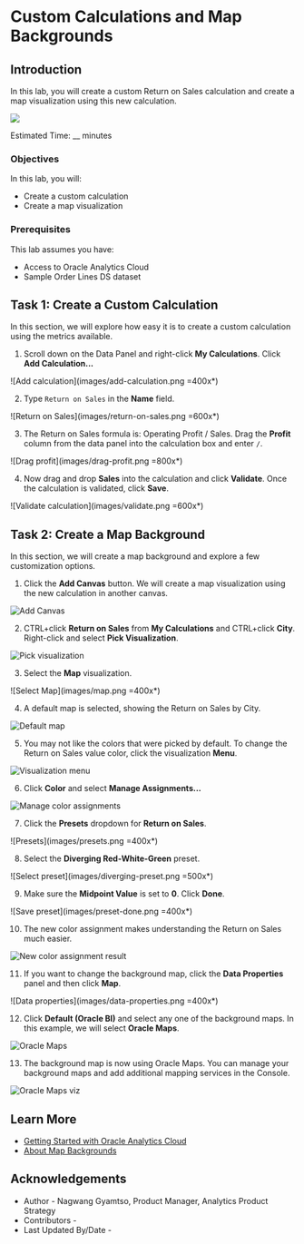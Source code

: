 # Custom Calculations and Map Backgrounds

## Introduction

In this lab, you will create a custom Return on Sales calculation and create a map visualization using this new calculation.

  ![](images/custom-calculation-map-overview.png)

Estimated Time: __ minutes

### Objectives

In this lab, you will:
* Create a custom calculation
* Create a map visualization

### Prerequisites

This lab assumes you have:
* Access to Oracle Analytics Cloud
* Sample Order Lines DS dataset


## Task 1: Create a Custom Calculation
In this section, we will explore how easy it is to create a custom calculation using the metrics available.

1. Scroll down on the Data Panel and right-click **My Calculations**. Click **Add Calculation...**

  ![Add calculation](images/add-calculation.png =400x*)

2. Type <code>Return on Sales</code> in the **Name** field.

  ![Return on Sales](images/return-on-sales.png =600x*)

3. The Return on Sales formula is: Operating Profit / Sales. Drag the **Profit** column from the data panel into the calculation box and enter <code>/</code>.

  ![Drag profit](images/drag-profit.png =800x*)

4. Now drag and drop **Sales** into the calculation and click **Validate**. Once the calculation is validated, click **Save**.

  ![Validate calculation](images/validate.png =600x*)

## Task 2: Create a Map Background
In this section, we will create a map background and explore a few customization options.

1. Click the **Add Canvas** button. We will create a map visualization using the new calculation in another canvas.

  ![Add Canvas](images/add-canvas.png)

2. CTRL+click **Return on Sales** from **My Calculations** and CTRL+click **City**. Right-click and select **Pick Visualization**.

  ![Pick visualization](images/pick-visualization.png)

3. Select the **Map** visualization.

  ![Select Map](images/map.png =400x*)

4. A default map is selected, showing the Return on Sales by City.

  ![Default map](images/default-map.png)

5. You may not like the colors that were picked by default. To change the Return on Sales value color, click the visualization **Menu**.

  ![Visualization menu](images/viz-menu.png)

6. Click **Color** and select **Manage Assignments...**

  ![Manage color assignments](images/manage-assignments.png)

7. Click the **Presets** dropdown for **Return on Sales**.

  ![Presets](images/presets.png =400x*)

8. Select the **Diverging Red-White-Green** preset.

  ![Select preset](images/diverging-preset.png =500x*)

9. Make sure the **Midpoint Value** is set to **0**. Click **Done**.

  ![Save preset](images/preset-done.png =400x*)

10. The new color assignment makes understanding the Return on Sales much easier.

  ![New color assignment result](images/new-color-assignment-map.png)

11. If you want to change the background map, click the **Data Properties** panel and then click **Map**.

  ![Data properties](images/data-properties.png =400x*)

12. Click **Default (Oracle BI)** and select any one of the background maps. In this example, we will select **Oracle Maps**.

  ![Oracle Maps](images/oracle-maps.png)

13. The background map is now using Oracle Maps. You can manage your background maps and add additional mapping services in the Console.

  ![Oracle Maps viz](images/oracle-maps-viz.png)

## Learn More
* [Getting Started with Oracle Analytics Cloud](https://docs.oracle.com/en/cloud/paas/analytics-cloud/acsgs/what-is-oracle-analytics-cloud.html#GUID-E68C8A55-1342-43BB-93BC-CA24E353D873)
* [About Map Backgrounds](https://docs.oracle.com/en/cloud/paas/analytics-cloud/acubi/map-backgrounds.html)

## Acknowledgements
* Author - Nagwang Gyamtso, Product Manager, Analytics Product Strategy
* Contributors -
* Last Updated By/Date -

